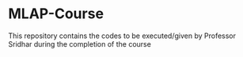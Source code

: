 # MLAP-Course
This repository contains the codes to be executed/given by Professor Sridhar during the completion of the course

